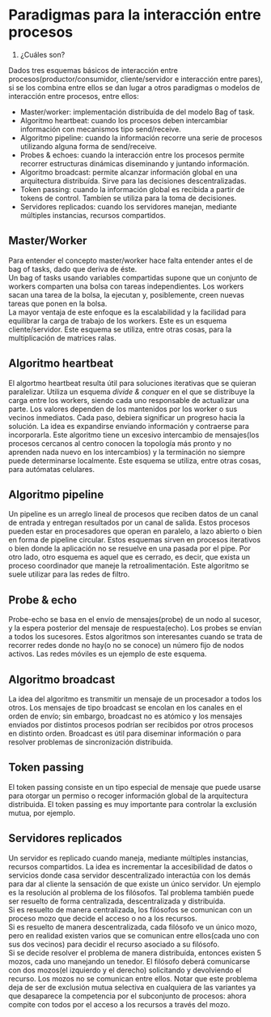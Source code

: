 # Paradigmas para la interacción entre procesos

1. ¿Cuáles son?

Dados tres esquemas básicos de interacción entre procesos(productor/consumidor, cliente/servidor e interacción entre pares), si se los combina entre ellos se dan lugar a otros paradigmas o modelos de interacción entre procesos, entre ellos:
* Master/worker: implementación distribuída de del modelo Bag of task.
* Algoritmo heartbeat: cuando los procesos deben intercambiar información con mecanismos tipo send/receive.
* Algoritmo pipeline: cuando la información recorre una serie de procesos utilizando alguna forma de send/receive.
* Probes & echoes: cuando la interacción entre los procesos permite recorrer estructuras dinámicas diseminando y juntando información.
* Algoritmo broadcast: permite alcanzar información global en una arquitectura distribuída. Sirve para las decisiones descentralizadas.
* Token passing: cuando la información global es recibida a partir de tokens de control. Tambíen se utiliza para la toma de decisiones.
* Servidores replicados: cuando los servidores manejan, mediante múltiples instancias, recursos compartidos.

## Master/Worker

Para entender el concepto master/worker hace falta entender antes el de bag of tasks, dado que deriva de éste.  
Un bag of tasks usando variables compartidas supone que un conjunto de workers comparten una bolsa con tareas independientes. Los workers sacan una tarea de la bolsa, la ejecutan y, posiblemente, creen nuevas tareas que ponen en la bolsa.  
La mayor ventaja de este enfoque es la escalabilidad y la facilidad para equilibrar la carga de trabajo de los workers. Este es un esquema cliente/servidor. Este esquema se utiliza, entre otras cosas, para la multiplicación de matrices ralas.

## Algoritmo heartbeat

El algortmo heartbeat resulta útil para soluciones iterativas que se quieran paralelizar. Utiliza un esquema *divide & conquer* en el que se distribuye la carga entre los workers, siendo cada uno responsable de actualizar una parte. Los valores dependen de los mantenidos por los worker o sus vecinos inmediatos. Cada paso, debiera significar un progreso hacia la solución. La idea es expandirse enviando información y contraerse para incorporarla. Este algoritmo tiene un excesivo intercambio de mensajes(los procesos cercanos al centro conocen la topología más pronto y no aprenden nada nuevo en los intercambios) y la terminación no siempre puede determinarse localmente. Este esquema se utiliza, entre otras cosas, para autómatas celulares.

## Algoritmo pipeline

Un pipeline es un arreglo lineal de procesos que reciben datos de un canal de entrada y entregan resultados por un canal de salida. Estos procesos pueden estar en procesadores que operan en paralelo, a lazo abierto o bien en forma de pipeline circular. Estos esquemas sirven en procesos iterativos o bien donde la aplicación no se resuelve en una pasada por el pipe. Por otro lado, otro esquema es aquel que es cerrado, es decir, que exista un proceso coordinador que maneje la retroalimentación. Este algoritmo se suele utilizar para las redes de filtro.

## Probe & echo

Probe-echo se basa en el envío de mensajes(probe) de un nodo al sucesor, y la espera posterior del mensaje de respuesta(echo). Los probes se envían a todos los sucesores. Estos algoritmos son interesantes cuando se trata de recorrer redes donde no hay(o no se conoce) un número fijo de nodos activos. Las redes móviles es un ejemplo de este esquema.

## Algoritmo broadcast

La idea del algoritmo es transmitir un mensaje de un procesador a todos los otros.
Los mensajes de tipo broadcast se encolan en los canales en el orden de envío; sin embargo, broadcast no es atómico y los mensajes enviados por distintos procesos podrían ser recibidos por otros procesos en distinto orden. Broadcast es útil para diseminar información o para resolver problemas de sincronización distribuida.

## Token passing

El token passing consiste en un tipo especial de mensaje que puede usarse para otorgar un permiso o recoger información global de la arquitectura distribuida. El token passing es muy importante para controlar la exclusión mutua, por ejemplo.

## Servidores replicados

Un servidor es replicado cuando maneja, mediante múltiples instancias, recursos compartidos. La idea es incrementar la accesibilidad de datos o servicios donde casa servidor descentralizado interactúa con los demás para dar al cliente la sensación de que existe un único servidor. Un ejemplo es la resolución al problema de los filósofos. Tal problema también puede ser resuelto de forma centralizada, descentralizada y distribuída.  
Si es resuelto de manera centralizada, los filósofos se comunican con un proceso mozo que decide el acceso o no a los recursos.    
Si es resuelto de manera descentralizada, cada filósofo ve un único mozo, pero en realidad existen varios que se comunican entre ellos(cada uno con sus dos vecinos) para decidir el recurso asociado a su filósofo.  
Si se decide resolver el problema de manera distribuída, entonces existen 5 mozos, cada uno manejando un tenedor. El filósofo deberá comunicarse con dos mozos(el izquierdo y el derecho) solicitando y devolviendo el recurso. Los mozos no se comunican entre ellos.
Notar que este problema deja de ser de exclusión mutua selectiva en cualquiera de las variantes ya que desaparece la competencia por el subconjunto de procesos: ahora compite con todos por el acceso a los recursos a través del mozo.